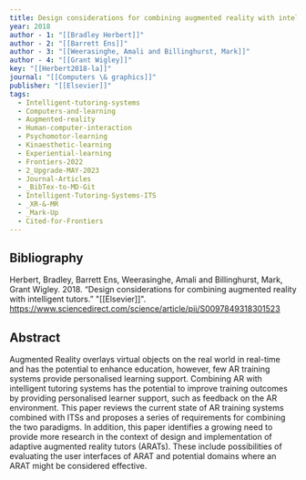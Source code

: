```yaml
---
title: Design considerations for combining augmented reality with intelligent tutors
year: 2018
author - 1: "[[Bradley Herbert]]"
author - 2: "[[Barrett Ens]]"
author - 3: "[[Weerasinghe, Amali and Billinghurst, Mark]]"
author - 4: "[[Grant Wigley]]"
key: "[[Herbert2018-la]]"
journal: "[[Computers \& graphics]]"
publisher: "[[Elsevier]]"
tags:
  - Intelligent-tutoring-systems
  - Computers-and-learning
  - Augmented-reality
  - Human-computer-interaction
  - Psychomotor-learning
  - Kinaesthetic-learning
  - Experiential-learning
  - Frontiers-2022
  - 2_Upgrade-MAY-2023
  - Journal-Articles
  - _BibTex-to-MD-Git
  - Intelligent-Tutoring-Systems-ITS
  - _XR-&-MR
  - _Mark-Up
  - Cited-for-Frontiers
---
```


## Bibliography
Herbert, Bradley, Barrett Ens, Weerasinghe, Amali and Billinghurst, Mark, Grant Wigley. 2018. “Design considerations for combining augmented reality with intelligent tutors.” "[[Elsevier]]". https://www.sciencedirect.com/science/article/pii/S0097849318301523

## Abstract
Augmented Reality overlays virtual objects on the real world in real-time and has the potential to enhance education, however, few AR training systems provide personalised learning support. Combining AR with intelligent tutoring systems has the potential to improve training outcomes by providing personalised learner support, such as feedback on the AR environment. This paper reviews the current state of AR training systems combined with ITSs and proposes a series of requirements for combining the two paradigms. In addition, this paper identifies a growing need to provide more research in the context of design and implementation of adaptive augmented reality tutors (ARATs). These include possibilities of evaluating the user interfaces of ARAT and potential domains where an ARAT might be considered effective.